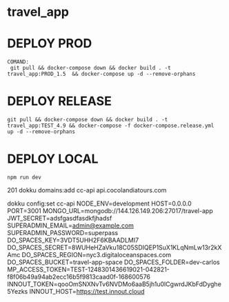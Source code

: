 # travel_app

# DEPLOY PROD
    COMAND:
     git pull && docker-compose down && docker build . -t travel_app:PROD_1.5  && docker-compose up -d --remove-orphans

# DEPLOY RELEASE
    git pull && docker-compose down && docker build . -t travel_app:TEST_4.9 && docker-compose -f docker-compose.release.yml  up -d --remove-orphans

# DEPLOY LOCAL
    npm run dev
  201  dokku domains:add cc-api api.cocolandiatours.com

dokku config:set cc-api NODE_ENV=development HOST=0.0.0.0 PORT=3001 MONGO_URL=mongodb://144.126.149.206:27017/travel-app JWT_SECRET=adsfgasdfasdkfjhadsf SUPERADMIN_EMAIL=admin@example.com SUPERADMIN_PASSWORD=superpass DO_SPACES_KEY=3VDT5UHH2F6KBAADLMI7 DO_SPACES_SECRET=8WUHeHZaVku18C05SDIQEP1SuX1KLqNmLw13r2kXAmc DO_SPACES_REGION=nyc3.digitaloceanspaces.com DO_SPACES_BUCKET=travel-app-space DO_SPACES_FOLDER=dev-carlos MP_ACCESS_TOKEN=TEST-1248301436619021-042821-f8f06b49a94ab2ecc16b5f9813caad0f-168600576 INNOUT_TOKEN=qooOmSNXNvTv6NVDMo6aaB5jh1u0lCgwrdJKbFdDyghe5Yezks INNOUT_HOST=https://test.innout.cloud 